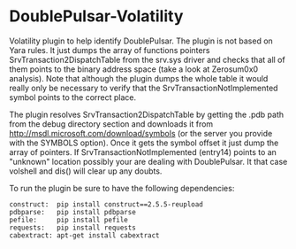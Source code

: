 # DoublePulsar-Volatility
Volatility plugin to help identify DoublePulsar. The plugin is not based on Yara rules. It just dumps the array of functions pointers SrvTransaction2DispatchTable from the srv.sys driver and checks that all of them points to the binary address space (take a look at Zerosum0x0 analysis). Note that although the plugin dumps the whole table it would really only be necessary to verify that the SrvTransactionNotImplemented symbol points to the correct place.

The plugin resolves SrvTransaction2DispatchTable by getting the .pdb path from the debug directory section and downloads it from http://msdl.microsoft.com/download/symbols (or the server you provide with the SYMBOLS option). Once it gets the symbol offset it just dump the array of pointers. If SrvTransactionNotImplemented (entry14) points to an "unknown" location possibly your are dealing with DoublePulsar. It that case volshell and dis() will clear up any doubts.

To run the plugin be sure to have the following dependencies:

    construct:  pip install construct==2.5.5-reupload
    pdbparse:   pip install pdbparse
    pefile:	    pip install pefile
    requests:   pip install requests
    cabextract: apt-get install cabextract
